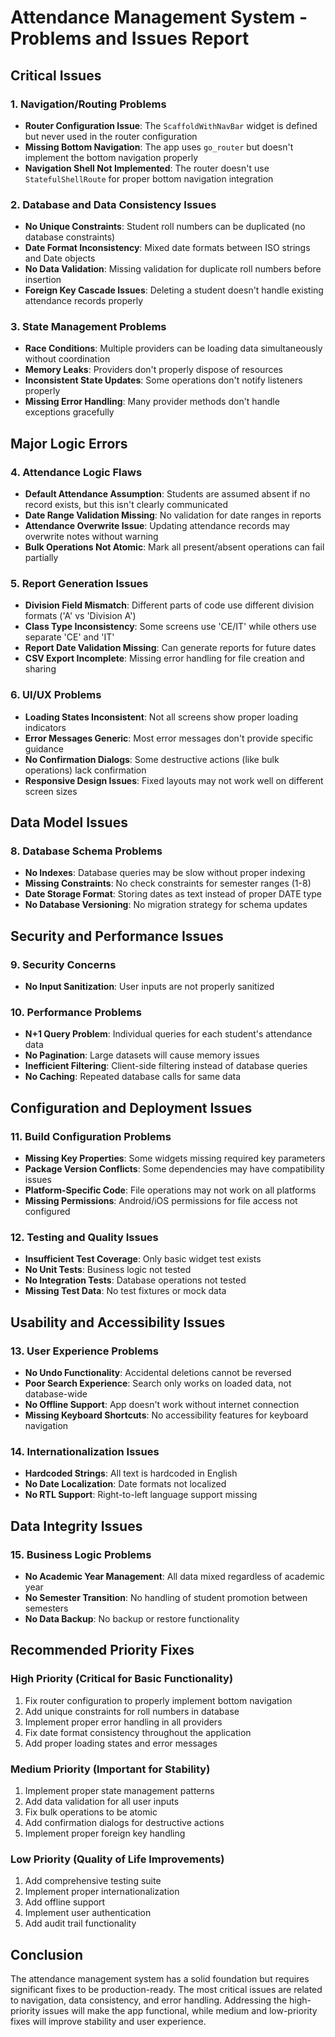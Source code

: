 # Attendance Management System - Problems and Issues Report

## Critical Issues

### 1. Navigation/Routing Problems
- **Router Configuration Issue**: The `ScaffoldWithNavBar` widget is defined but never used in the router configuration
- **Missing Bottom Navigation**: The app uses `go_router` but doesn't implement the bottom navigation properly
- **Navigation Shell Not Implemented**: The router doesn't use `StatefulShellRoute` for proper bottom navigation integration

### 2. Database and Data Consistency Issues
- **No Unique Constraints**: Student roll numbers can be duplicated (no database constraints)
- **Date Format Inconsistency**: Mixed date formats between ISO strings and Date objects
- **No Data Validation**: Missing validation for duplicate roll numbers before insertion
- **Foreign Key Cascade Issues**: Deleting a student doesn't handle existing attendance records properly

### 3. State Management Problems
- **Race Conditions**: Multiple providers can be loading data simultaneously without coordination
- **Memory Leaks**: Providers don't properly dispose of resources
- **Inconsistent State Updates**: Some operations don't notify listeners properly
- **Missing Error Handling**: Many provider methods don't handle exceptions gracefully

## Major Logic Errors

### 4. Attendance Logic Flaws
- **Default Attendance Assumption**: Students are assumed absent if no record exists, but this isn't clearly communicated
- **Date Range Validation Missing**: No validation for date ranges in reports
- **Attendance Overwrite Issue**: Updating attendance records may overwrite notes without warning
- **Bulk Operations Not Atomic**: Mark all present/absent operations can fail partially

### 5. Report Generation Issues
- **Division Field Mismatch**: Different parts of code use different division formats ('A' vs 'Division A')
- **Class Type Inconsistency**: Some screens use 'CE/IT' while others use separate 'CE' and 'IT'
- **Report Date Validation Missing**: Can generate reports for future dates
- **CSV Export Incomplete**: Missing error handling for file creation and sharing

### 6. UI/UX Problems
- **Loading States Inconsistent**: Not all screens show proper loading indicators
- **Error Messages Generic**: Most error messages don't provide specific guidance
- **No Confirmation Dialogs**: Some destructive actions (like bulk operations) lack confirmation
- **Responsive Design Issues**: Fixed layouts may not work well on different screen sizes

## Data Model Issues

### 8. Database Schema Problems
- **No Indexes**: Database queries may be slow without proper indexing
- **Missing Constraints**: No check constraints for semester ranges (1-8)
- **Date Storage Format**: Storing dates as text instead of proper DATE type
- **No Database Versioning**: No migration strategy for schema updates

## Security and Performance Issues

### 9. Security Concerns
- **No Input Sanitization**: User inputs are not properly sanitized

### 10. Performance Problems
- **N+1 Query Problem**: Individual queries for each student's attendance data
- **No Pagination**: Large datasets will cause memory issues
- **Inefficient Filtering**: Client-side filtering instead of database queries
- **No Caching**: Repeated database calls for same data

## Configuration and Deployment Issues

### 11. Build Configuration Problems
- **Missing Key Properties**: Some widgets missing required key parameters
- **Package Version Conflicts**: Some dependencies may have compatibility issues
- **Platform-Specific Code**: File operations may not work on all platforms
- **Missing Permissions**: Android/iOS permissions for file access not configured

### 12. Testing and Quality Issues
- **Insufficient Test Coverage**: Only basic widget test exists
- **No Unit Tests**: Business logic not tested
- **No Integration Tests**: Database operations not tested
- **Missing Test Data**: No test fixtures or mock data

## Usability and Accessibility Issues

### 13. User Experience Problems
- **No Undo Functionality**: Accidental deletions cannot be reversed
- **Poor Search Experience**: Search only works on loaded data, not database-wide
- **No Offline Support**: App doesn't work without internet connection
- **Missing Keyboard Shortcuts**: No accessibility features for keyboard navigation

### 14. Internationalization Issues
- **Hardcoded Strings**: All text is hardcoded in English
- **No Date Localization**: Date formats not localized
- **No RTL Support**: Right-to-left language support missing

## Data Integrity Issues

### 15. Business Logic Problems
- **No Academic Year Management**: All data mixed regardless of academic year
- **No Semester Transition**: No handling of student promotion between semesters
- **No Data Backup**: No backup or restore functionality


## Recommended Priority Fixes

### High Priority (Critical for Basic Functionality)
1. Fix router configuration to properly implement bottom navigation
2. Add unique constraints for roll numbers in database
3. Implement proper error handling in all providers
4. Fix date format consistency throughout the application
5. Add proper loading states and error messages

### Medium Priority (Important for Stability)
1. Implement proper state management patterns
2. Add data validation for all user inputs
3. Fix bulk operations to be atomic
4. Add confirmation dialogs for destructive actions
5. Implement proper foreign key handling

### Low Priority (Quality of Life Improvements)
1. Add comprehensive testing suite
2. Implement proper internationalization
3. Add offline support
4. Implement user authentication
5. Add audit trail functionality

## Conclusion

The attendance management system has a solid foundation but requires significant fixes to be production-ready. The most critical issues are related to navigation, data consistency, and error handling. Addressing the high-priority issues will make the app functional, while medium and low-priority fixes will improve stability and user experience.
